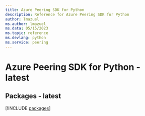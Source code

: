 ```yaml
---
title: Azure Peering SDK for Python
description: Reference for Azure Peering SDK for Python
author: lmazuel
ms.author: lmazuel
ms.data: 05/15/2023
ms.topic: reference
ms.devlang: python
ms.service: peering
---
```

# Azure Peering SDK for Python - latest
## Packages - latest
[!INCLUDE [packages](peering-index.md)]